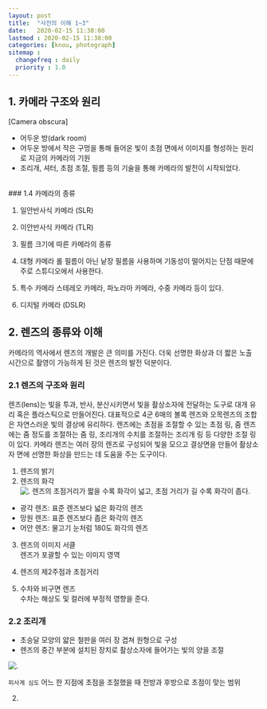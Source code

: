 ```yaml
---
layout: post
title:  "사진의 이해 1~3"
date:   2020-02-15 11:38:00 
lastmod : 2020-02-15 11:38:00
categories: [knou, photograph]
sitemap :
  changefreq : daily
  priority : 1.0
---
```


## 1. 카메라 구조와 원리

[Camera obscura]
+ 어두운 방(dark room)
+ 어두운 방에서 작은 구멍을 통해 들어온 빛이 초점 면에서 이미지를 형성하는 원리로 지금의 카메라의 기원
+ 조리개, 셔터, 초점 조절, 필름 등의 기술을 통해 카메라의 발전이 시작되었다.

<br>
### 1.4 카메라의 종류

1. 일안반사식 카메라 (SLR)
2. 이안반사식 카메라 (TLR)

3. 필름 크기에 따른 카메라의 종류

4. 대형 카메라
롤 필름이 아닌 낱장 필름을 사용하며 기동성이 떨어지는 단점 때문에 주로 스튜디오에서 사용한다.

5. 특수 카메라
스테레오 카메라, 파노라마 카메라, 수중 카메라 등이 있다.
6. 디지털 카메라 (DSLR)


<div class="divider"></div>

## 2. 렌즈의 종류와 이해
카메라의 역사에서 렌즈의 개발은 큰 의미를 가진다. 더욱 선명한 화상과 더 짧은 노출 시간으로 촬영이 가능하게 된 것은 렌즈의 발전 덕분이다.

### 2.1 렌즈의 구조와 원리
렌즈(lens)는 빛을 투과, 반사, 분산시키면서 빛을 촬상소자에 전달하는 도구로 대개 유리 혹은 플라스틱으로 만들어진다.
대표적으로 4군 6매의 볼록 렌즈와 오목렌즈의 조합은 자연스러운 빛의 결상에 유리하다.
렌즈에는 초점을 조절할 수 있는 초점 링, 줌 렌즈에는 줌 정도를 조절하는 줌 링, 조리개의 수치를 조절하는 조리개 링 등 다양한 조절 링이 있다.
카메라 렌즈는 여러 장의 렌즈로 구성되어 빛을 모으고 결상면을 만들어 촬상소자 면에 선명한 화상을 만드는 데 도움을 주는 도구이다.

1. 렌즈의 밝기
2. 렌즈의 화각<br>
![.](https://t1.daumcdn.net/cfile/tistory/236BE649534503482B)
  렌즈의 초점거리가 짧을 수록 화각이 넓고, 초점 거리가 길 수록 화각이 좁다.
- 광각 렌즈: 표준 렌즈보다 넓은 화각의 렌즈
- 망원 렌즈: 표준 렌즈보다 좁은 화각의 렌즈
- 어안 렌즈: 물고기 눈처럼 180도 화각의 렌즈


3. 렌즈의 이미지 서클<br>
렌즈가 포괄할 수 있는 이미지 영역

4. 렌즈의 제2주점과 초점거리

5. 수차와 비구면 렌즈<br>
수차는 해상도 및 컬러에 부정적 영향을 준다.

### 2.2 조리개
- 초승달 모양의 얇은 철판을 여러 장 겹쳐 원형으로 구성
- 렌즈의 중간 부분에 설치된 장치로 촬상소자에 들어가는 빛의 양을 조절

![.](https://encrypted-tbn0.gstatic.com/images?q=tbn%3AANd9GcRGpkBFHUI04zbp92WnxWwhaiwMXvmFM5rdthrMh9lGa87eaRjU)

`피사계 심도`
어느 한 지점에 초점을 조절했을 때 전방과 후방으로 초점이 맞는 범위

2.
<br>


